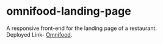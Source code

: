 # omnifood-landing-page

A responsive front-end for the landing page of a restaurant.
<br>Deployed Link- <a href='https://noeltom787.github.io/omnifood-landing-page/' target='_blank'>Omnifood</a>.
